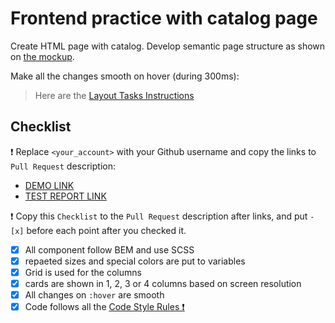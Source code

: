 # Frontend practice with catalog page

Create HTML page with catalog. Develop semantic page structure as shown on [the mockup](https://www.figma.com/file/ojkArVazq7vsX0nbpn9CxZ/Moyo-%2F-Catalog-(ENG)?node-id=32249%3A354).

<!-- - use `Header`, `Stars` and `Card` blocks from previous tasks but rewrite them using BEM and SCSS -->
<!-- - remove old `data-qa` attributes -->
<!-- - add `data-qa="nav-hover"` (not just `hover`) to the 4th nav link for testing (`Laptops & computers`) -->
<!-- - add `data-qa="card"` to the first card -->
<!-- - add `data-qa="card-hover"` (not just `hover`) to the link `Buy` inside the first card -->
<!-- - Nav links color is not `black` any more -->
<!-- - add class `is-active` to the first link (`Apple`) in navigation -->
<!-- - Use grid for cards with different number of columns:
  - 4 starting from `1024px`
  - 3 starting from `768px`
  - 2 starting at `488px`
  - 1 for the smaller screens -->
<!-- - cards have fixed width and gap between them (`48px` vertically and `46px` horyzontally) -->
<!-- - cards container have fixed paddings (`50px` vertically and `40px` horyzontally) -->

Make all the changes smooth on hover (during 300ms):
<!-- - increase the card by 20 percent (neighboring cards **should not be** affected)
- change the card title text color to `#34568b` when the card is hovered (`.card:hover .card__title`) -->
<!-- - change navigation link text color to `#00acdc`
- change the button background to `#fff` and text color to `#00acdc` on hover -->

> Here are the [Layout Tasks Instructions](https://mate-academy.github.io/layout_task-guideline)

## Checklist

❗️ Replace `<your_account>` with your Github username and copy the links to `Pull Request` description:
- [DEMO LINK](https://Timi2424.github.io/layout_catalog/)
- [TEST REPORT LINK](https://Timi2424.github.io/layout_catalog/report/html_report/)

❗️ Copy this `Checklist` to the `Pull Request` description after links, and put `- [x]` before each point after you checked it.

- [x] All component follow BEM and use SCSS
- [x] repaeted sizes and special colors are put to variables
- [x] Grid is used for the columns
- [x] cards are shown in 1, 2, 3 or 4 columns based on screen resolution
- [x] All changes on `:hover` are smooth
- [x] Code follows all the [Code Style Rules ❗️](https://mate-academy.github.io/layout_task-guideline/html-css-code-style-rules)
